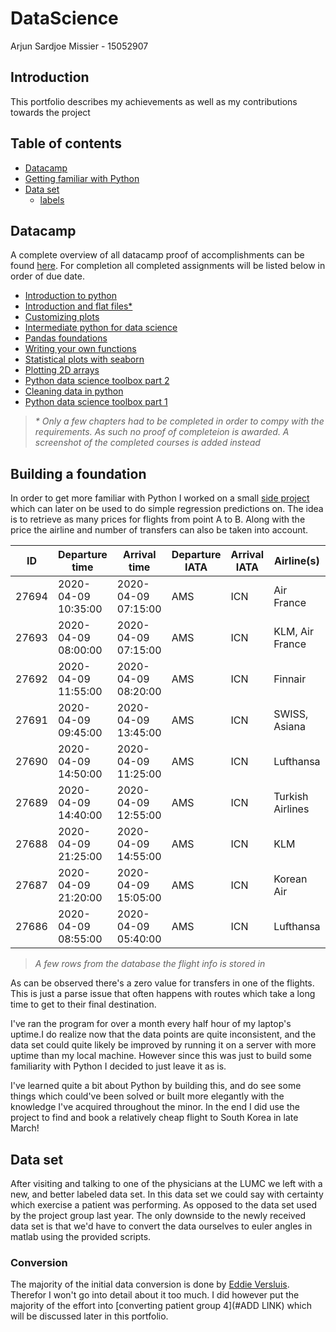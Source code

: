 # DataScience
Arjun Sardjoe Missier - 15052907

## Introduction
This portfolio describes my achievements as well as my contributions towards the project 

## Table of contents
- [Datacamp](#datacamp)
- [Getting familiar with Python](#building-a-foundation)
- [Data set](#data-set)
    - [labels](#labels)

## Datacamp
A complete overview of all datacamp proof of accomplishments can be found [here](resources/datacamp). For completion all 
completed assignments will be listed below in order of due date.
- [Introduction to python](resources/datacamp/introduction_to_python.pdf)
- [Introduction and flat files*](resources/datacamp/assignments_overview.png)
- [Customizing plots](resources/datacamp/introduction_to_data_visualization_with_python.pdf)
- [Intermediate python for data science](resources/datacamp/intermediata_python_for_data_science.pdf)
- [Pandas foundations](resources/datacamp/pandas_foundations.pdf)
- [Writing your own functions](resources/datacamp/python_data_science_toolbox_1.pdf)
- [Statistical plots with seaborn](resources/datacamp/introduction_to_data_visualization_with_python.pdf)
- [Plotting 2D arrays](resources/datacamp/introduction_to_data_visualization_with_python.pdf)
- [Python data science toolbox part 2](resources/datacamp/python_data_science_toolbox_2.pdf)
- [Cleaning data in python](resources/datacamp/cleaning_data_in_python.pdf)
- [Python data science toolbox part 1](resources/datacamp/python_data_science_toolbox_1.pdf)
> _* Only a few chapters had to be completed in order to compy with the requirements. As such no proof of completeion is 
awarded. A screenshot of the completed courses is added instead_

## Building a foundation
In order to get more familiar with Python I worked on a small [side project](https://github.com/kiwigod/Flight-Tickets) 
which can later on be used to do simple regression predictions on. The idea is to retrieve as many prices for flights 
from point A to B. Along with the price the airline and number of transfers can also be taken into account.

ID | Departure time | Arrival time | Departure IATA | Arrival IATA | Airline(s) | Duration (minutes) | Price(EUR) | Transfers | Timestamp 
--- | --- | --- | --- | --- | --- | --- | --- | --- | ---
27694 | 2020-04-09 10:35:00 | 2020-04-09 07:15:00 | AMS | ICN | Air France | 820 | 760 | 1 | 2019-12-22 13:30:07
27693 | 2020-04-09 08:00:00 | 2020-04-09 07:15:00 | AMS | ICN | KLM, Air France | 975 | 705 | 1 | 2019-12-22 13:30:07
27692 | 2020-04-09 11:55:00 | 2020-04-09 08:20:00 | AMS | ICN | Finnair | 805 | 675 | 1 | 2019-12-22 13:30:07
27691 | 2020-04-09 09:45:00 | 2020-04-09 13:45:00 | AMS | ICN | SWISS, Asiana | 1260 | 568 | 0 | 2019-12-22 13:30:07
27690 | 2020-04-09 14:50:00 | 2020-04-09 11:25:00 | AMS | ICN | Lufthansa | 815 | 478 | 1 | 2019-12-22 13:30:07
27689 | 2020-04-09 14:40:00 | 2020-04-09 12:55:00 | AMS | ICN | Turkish Airlines | 915 | 472 | 1 | 2019-12-22 13:30:07
27688 | 2020-04-09 21:25:00 | 2020-04-09 14:55:00 | AMS | ICN | KLM | 630 | 732 | `null` | 2019-12-22 13:30:07
27687 | 2020-04-09 21:20:00 | 2020-04-09 15:05:00 | AMS | ICN | Korean Air | 645 | 682 | `null` | 2019-12-22 13:30:07
27686 | 2020-04-09 08:55:00 | 2020-04-09 05:40:00 | AMS | ICN | Lufthansa | 825 | 472 | 1 | 2019-12-22 13:30:07
> _A few rows from the database the flight info is stored in_

As can be observed there's a zero value for transfers in one of the flights. This is just a parse issue that often 
happens with routes which take a long time to get to their final destination.

I've ran the program for over a month every half hour of my laptop's uptime.I do realize now that the data points are 
quite inconsistent, and the data set could quite likely be improved by running it on a server with more uptime than my 
local machine. However since this was just to build some familiarity with Python I decided to just leave it as is.

I've learned quite a bit about Python by building this, and do see some things which could've been solved or built more 
elegantly with the knowledge I've acquired throughout the minor. In the end I did use the project to find and book a 
relatively cheap flight to South Korea in late March! 

## Data set
After visiting and talking to one of the physicians at the LUMC we left with a new, and better labeled data set. In 
this data set we could say with certainty which exercise a patient was performing. As opposed to the data set used 
by the project group last year. The only downside to the newly received data set is that we'd have to convert the 
data ourselves to euler angles in matlab using the provided scripts.

### Conversion
The majority of the initial data conversion is done by [Eddie Versluis](https://github.com/v3rslu1s/). Therefor I won't 
go into detail about it too much. I did however put the majority of the effort into 
[converting patient group 4](#ADD LINK) which will be discussed later in this portfolio.


